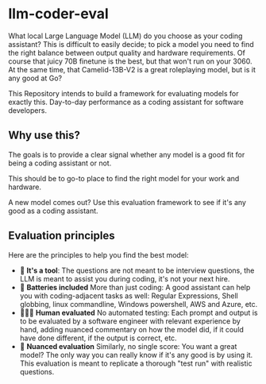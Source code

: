 # llm-coder-eval

What local Large Language Model (LLM) do you choose as your coding assistant? This is difficult to easily decide; to pick a model you need to find the right balance between output quality and hardware requirements. Of course that juicy 70B finetune is the best, but that won't run on your 3060. At the same time, that Camelid-13B-V2 is a great roleplaying model, but is it any good at Go?

This Repository intends to build a framework for evaluating models for exactly this. Day-to-day performance as a coding assistant for software developers.

## Why use this?

The goals is to provide a clear signal whether any model is a good fit for being a coding assistant or not.

This should be to go-to place to find the right model for your work and hardware.

A new model comes out? Use this evaluation framework to see if it's any good as a coding assistant.

## Evaluation principles

Here are the principles to help you find the best model:

- 🔨 **It's a tool**: The questions are not meant to be interview questions, the LLM is meant to assist you during coding, it's not your next hire.
- 🔋 **Batteries included** More than just coding: A good assistant can help you with coding-adjacent tasks as well: Regular Expressions, Shell globbing, linux commandline, Windows powershell, AWS and Azure, etc.
- 👩🏽‍💻 **Human evaluated** No automated testing: Each prompt and output is to be evaluated by a software engineer with relevant experience by hand, adding nuanced commentary on how the model did, if it could have done different, if the output is correct, etc.
- 📏 **Nuanced evaluation** Similarly, no single score: You want a great model? The only way you can really know if it's any good is by using it. This evaluation is meant to replicate a thorough "test run" with realistic questions.

